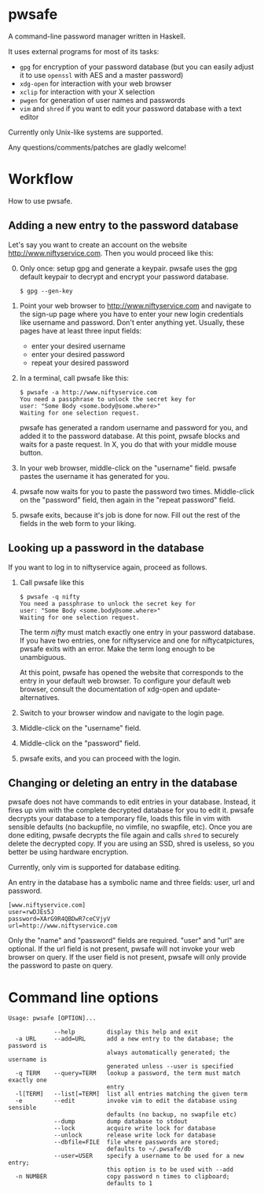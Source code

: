 pwsafe
======

A command-line password manager written in Haskell.

It uses external programs for most of its tasks:

 * `gpg` for encryption of your password database (but you can easily adjust it
   to use `openssl` with AES and a master password)
 * `xdg-open` for interaction with your web browser
 * `xclip` for interaction with your X selection
 * `pwgen` for generation of user names and passwords
 * `vim` and `shred` if you want to edit your password database with a text editor

Currently only Unix-like systems are supported.

Any questions/comments/patches are gladly welcome!


Workflow
========

How to use pwsafe.


Adding a new entry to the password database
-------------------------------------------

Let's say you want to create an account on the website
http://www.niftyservice.com. Then you would proceed like this:

 0. Only once: setup gpg and generate a keypair.  pwsafe uses the gpg default
    keypair to decrypt and encrypt your password database.

        $ gpg --gen-key

 1. Point your web browser to http://www.niftyservice.com and navigate to the sign-up
    page where you have to enter your new login credentials like username and
    password. Don't enter anything yet.
    Usually, these pages have at least three input fields:
     * enter your desired username
     * enter your desired password
     * repeat your desired password
 2. In a terminal, call pwsafe like this:

        $ pwsafe -a http://www.niftyservice.com
        You need a passphrase to unlock the secret key for
        user: "Some Body <some.body@some.where>"
        Waiting for one selection request.

    pwsafe has generated a random username and password for you, and added it
    to the password database. At this point, pwsafe blocks and waits for a
    paste request. In X, you do that with your middle mouse button.

 3. In your web browser, middle-click on the "username" field. pwsafe pastes the
    username it has generated for you.

 4. pwsafe now waits for you to paste the password two times. Middle-click on
    the "password" field, then again in the "repeat password" field.

 5. pwsafe exits, because it's job is done for now. Fill out the rest of the
    fields in the web form to your liking.


Looking up a password in the database
-------------------------------------

If you want to log in to niftyservice again, proceed as follows.

 1. Call pwsafe like this

        $ pwsafe -q nifty
        You need a passphrase to unlock the secret key for
        user: "Some Body <some.body@some.where>"
        Waiting for one selection request.

    The term *nifty* must match exactly one entry in your password database. If
    you have two entries, one for niftyservice and one for niftycatpictures,
    pwsafe exits with an error. Make the term long enough to be unambiguous.

    At this point, pwsafe has opened the website that corresponds to the entry
    in your default web browser. To configure your default web browser, consult
    the documentation of xdg-open and update-alternatives.

 2. Switch to your browser window and navigate to the login page.

 3. Middle-click on the "username" field.

 4. Middle-click on the "password" field.

 5. pwsafe exits, and you can proceed with the login.


Changing or deleting an entry in the database
---------------------------------------------

pwsafe does not have commands to edit entries in your database. Instead, it
fires up vim with the complete decrypted database for you to edit it. pwsafe
decrypts your database to a temporary file, loads this file in vim with
sensible defaults (no backupfile, no vimfile, no swapfile, etc). Once you are
done editing, pwsafe decrypts the file again and calls `shred` to securely
delete the decrypted copy. If you are using an SSD, shred is useless, so you
better be using hardware encryption.

Currently, only vim is supported for database editing.

An entry in the database has a symbolic name and three fields: user, url and
password.

    [www.niftyservice.com]
    user=rwDJEs5J
    password=XArG9R4QBDwR7ceCVjyV
    url=http://www.niftyservice.com

Only the "name" and "password" fields are required. "user" and "url" are
optional.  If the url field is not present, pwsafe will not invoke your web
browser on query.  If the user field is not present, pwsafe will only provide
the password to paste on query.


Command line options
====================

    Usage: pwsafe [OPTION]...

                 --help         display this help and exit
      -a URL     --add=URL      add a new entry to the database; the password is
                                always automatically generated; the username is
                                generated unless --user is specified
      -q TERM    --query=TERM   lookup a password, the term must match exactly one
                                entry
      -l[TERM]   --list[=TERM]  list all entries matching the given term
      -e         --edit         invoke vim to edit the database using sensible
                                defaults (no backup, no swapfile etc)
                 --dump         dump database to stdout
                 --lock         acquire write lock for database
                 --unlock       release write lock for database
                 --dbfile=FILE  file where passwords are stored;
                                defaults to ~/.pwsafe/db
                 --user=USER    specify a username to be used for a new entry;
                                this option is to be used with --add
      -n NUMBER                 copy password n times to clipboard;
                                defaults to 1
